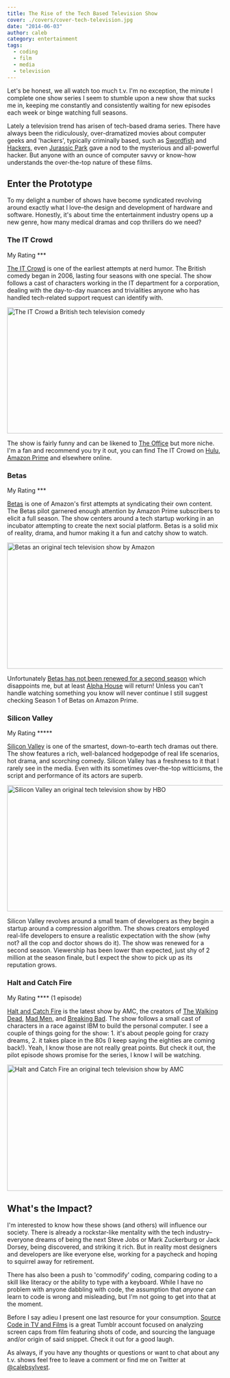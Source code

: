 ```yaml
---
title: The Rise of the Tech Based Television Show
cover: ./covers/cover-tech-television.jpg
date: "2014-06-03"
author: caleb
category: entertainment
tags:
  - coding
  - film
  - media
  - television
---
```


Let's be honest, we all watch too much t.v. I'm no exception, the minute I complete one show series I seem to stumble upon a new show that sucks me in, keeping me constantly and consistently waiting for new episodes each week or binge watching full seasons.

Lately a television trend has arisen of tech-based drama series. There have always been the ridiculously, over-dramatized movies about computer geeks and 'hackers', typically criminally based, such as <a href="http://www.imdb.com/title/tt0244244/?ref_=nv_sr_1">Swordfish</a> and <a href="http://www.imdb.com/title/tt0113243/?ref_=nv_sr_1">Hackers</a>, even <a href="http://www.imdb.com/title/tt0107290/?ref_=nv_sr_2">Jurassic Park</a> gave a nod to the mysterious and all-powerful hacker. But anyone with an ounce of computer savvy or know-how understands the over-the-top nature of these films.

<h2>Enter the Prototype</h2>

To my delight a number of shows have become syndicated revolving around exactly what I love–the design and development of hardware and software. Honestly, it's about time the entertainment industry opens up a new genre, how many medical dramas and cop thrillers do we need?

<h3>The IT Crowd</h3>

My Rating ***

<a href="http://www.imdb.com/title/tt0487831/">The IT Crowd</a> is one of the earliest attempts at nerd humor. The British comedy began in 2006, lasting four seasons with one special. The show follows a cast of characters working in the IT department for a corporation, dealing with the day-to-day nuances and trivialities anyone who has handled tech-related support request can identify with.

<img src="http://calebsylvest.com/blog/wp-content/uploads/2014/06/tech-television-the-it-crowd.jpg" alt="The IT Crowd a British tech television comedy" width="960" height="294" class="alignnone size-full wp-image-413" />

The show is fairly funny and can be likened to <a href="http://www.nbc.com/the-office">The Office</a> but more niche. I'm a fan and recommend you try it out, you can find The IT Crowd on <a href="http://www.hulu.com/the-it-crowd">Hulu</a>, <a href="http://www.amazon.com/gp/product/B00386OO14/ref=atv_dp_series?ie=UTF8&amp;redirect=true">Amazon Prime</a> and elsewhere online.

<h3>Betas</h3>

My Rating ***

<a href="http://www.imdb.com/title/tt3012184/">Betas</a> is one of Amazon's first attempts at syndicating their own content. The Betas pilot garnered enough attention by Amazon Prime subscribers to elicit a full season. The show centers around a tech startup working in an incubator attempting to create the next social platform. Betas is a solid mix of reality, drama, and humor making it a fun and catchy show to watch.

<img src="http://calebsylvest.com/blog/wp-content/uploads/2014/06/tech-television-betas.jpg" alt="Betas an original tech television show by Amazon" width="960" height="294" class="alignnone size-full wp-image-410" />

Unfortunately <a href="http://variety.com/2014/digital/news/amazon-greenlights-6-series-including-chris-carters-the-after-and-renews-alpha-house-1201150016/">Betas has not been renewed for a second season</a> which disappoints me, but at least <a href="http://www.amazon.com/Pilot-HD/dp/B00CDZFRAI/ref=sr_1_1?s=instant-video&amp;ie=UTF8&amp;qid=1401751788&amp;sr=1-1&amp;keywords=alpha+house">Alpha House</a> will return! Unless you can't handle watching something you know will never continue I still suggest checking Season 1 of Betas on Amazon Prime.

<h3>Silicon Valley</h3>

My Rating *****

<a href="http://www.imdb.com/title/tt2575988/?ref_=nv_sr_1">Silicon Valley</a> is one of the smartest, down-to-earth tech dramas out there. The show features a rich, well-balanced hodgepodge of  real life scenarios, hot drama, and scorching comedy. Silicon Valley has a freshness to it that I rarely see in the media. Even with its sometimes over-the-top witticisms, the script and performance of its actors are superb.

<img src="http://calebsylvest.com/blog/wp-content/uploads/2014/06/tech-television-silicon-valley.jpg" alt="Silicon Valley an original tech television show by HBO" width="960" height="294" class="alignnone size-full wp-image-412" />

Silicon Valley revolves around a small team of developers as they begin a startup around a compression algorithm. The shows creators employed real-life developers to ensure a realistic expectation with the show (why not? all the cop and doctor shows do it). The show was renewed for a second season. Viewership has been lower than expected, just shy of 2 million at the season finale, but I expect the show to pick up as its reputation grows.

<h3>Halt and Catch Fire</h3>

My Rating **** (1 episode)

<a href="http://www.imdb.com/title/tt2543312/">Halt and Catch Fire</a> is the latest show by AMC, the creators of <a href="http://www.amctv.com/shows/the-walking-dead">The Walking Dead</a>, <a href="http://www.amctv.com/shows/mad-men">Mad Men</a>, and <a href="http://www.amctv.com/shows/breaking-bad">Breaking Bad</a>. The show follows a small cast of characters in a race against IBM to build the personal computer. I see a couple of things going for the show: 1. it's about people going for crazy dreams, 2. it takes place in the 80s (I keep saying the eighties are coming back!). Yeah, I know those are not really great points. But check it out, the pilot episode shows promise for the series, I know I will be watching.

<img src="http://calebsylvest.com/blog/wp-content/uploads/2014/06/tech-television-halt-and-catch-fire.jpg" alt="Halt and Catch Fire an original tech television show by AMC" width="960" height="294" class="alignnone size-full wp-image-414" />

<h2>What's the Impact?</h2>

I'm interested to know how these shows (and others) will influence our society. There is already a rockstar-like mentality with the tech industry–everyone dreams of being the next Steve Jobs or Mark Zuckerburg or Jack Dorsey, being discovered, and striking it rich. But in reality most designers and developers are like everyone else, working for a paycheck and hoping to squirrel away for retirement.

There has also been a push to 'commodify' coding, comparing coding to a skill like literacy or the ability to type with a keyboard. While I have no problem with anyone dabbling with code, the assumption that <em>anyone</em> can learn to code is wrong and misleading, but I'm not going to get into that at the moment.

Before I say adieu I present one last resource for your consumption. <a href="http://moviecode.tumblr.com/">Source Code in TV and Films</a> is a great Tumblr account focused on analyzing screen caps from film featuring shots of code, and sourcing the language and/or origin of said snippet. Check it out for a good laugh.

As always, if you have any thoughts or questions or want to chat about any t.v. shows feel free to leave a comment or find me on Twitter at <a href="https://twitter.com/calebsylvest">@calebsylvest</a>.
